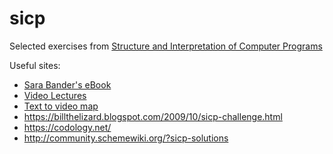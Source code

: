 # sicp
Selected exercises from [Structure and Interpretation of Computer Programs](https://mitpress.mit.edu/sites/default/files/sicp/full-text/book/book.html)

Useful sites:
* [Sara Bander's eBook](https://sarabander.github.io/sicp/)
* [Video Lectures](https://ocw.mit.edu/courses/electrical-engineering-and-computer-science/6-001-structure-and-interpretation-of-computer-programs-spring-2005/video-lectures/)
* [Text to video map](http://community.schemewiki.org/?sicp-text-to-video-map)
* https://billthelizard.blogspot.com/2009/10/sicp-challenge.html
* https://codology.net/
* http://community.schemewiki.org/?sicp-solutions